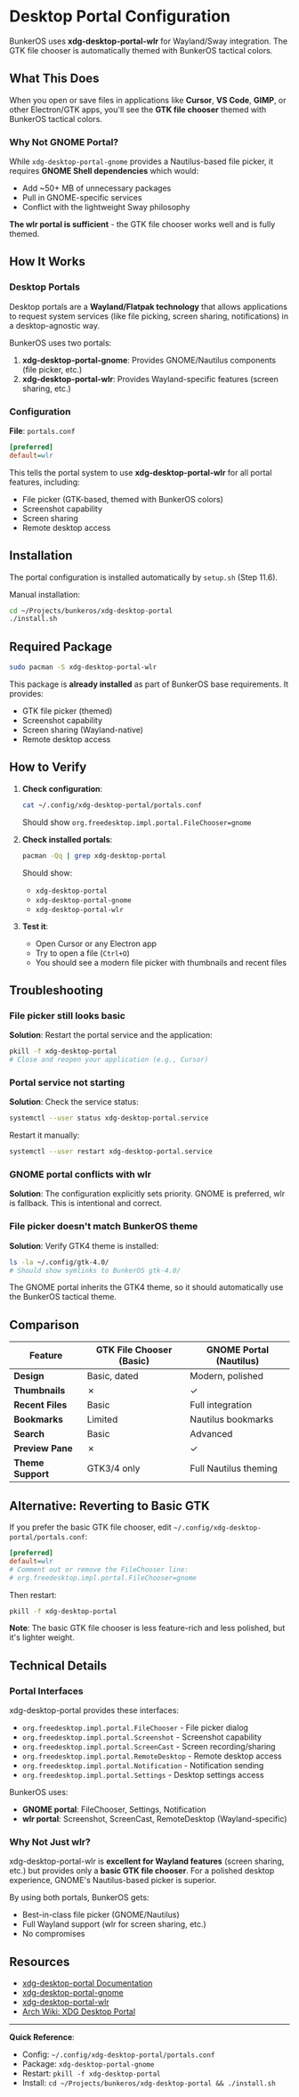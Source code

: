 # Desktop Portal Configuration

BunkerOS uses **xdg-desktop-portal-wlr** for Wayland/Sway integration. The GTK file chooser is automatically themed with BunkerOS tactical colors.

## What This Does

When you open or save files in applications like **Cursor**, **VS Code**, **GIMP**, or other Electron/GTK apps, you'll see the **GTK file chooser** themed with BunkerOS tactical colors.

### Why Not GNOME Portal?

While `xdg-desktop-portal-gnome` provides a Nautilus-based file picker, it requires **GNOME Shell dependencies** which would:
- Add ~50+ MB of unnecessary packages
- Pull in GNOME-specific services
- Conflict with the lightweight Sway philosophy

**The wlr portal is sufficient** - the GTK file chooser works well and is fully themed.

## How It Works

### Desktop Portals

Desktop portals are a **Wayland/Flatpak technology** that allows applications to request system services (like file picking, screen sharing, notifications) in a desktop-agnostic way.

BunkerOS uses two portals:
1. **xdg-desktop-portal-gnome**: Provides GNOME/Nautilus components (file picker, etc.)
2. **xdg-desktop-portal-wlr**: Provides Wayland-specific features (screen sharing, etc.)

### Configuration

**File**: `portals.conf`
```ini
[preferred]
default=wlr
```

This tells the portal system to use **xdg-desktop-portal-wlr** for all portal features, including:
- File picker (GTK-based, themed with BunkerOS colors)
- Screenshot capability
- Screen sharing
- Remote desktop access

## Installation

The portal configuration is installed automatically by `setup.sh` (Step 11.6).

Manual installation:
```bash
cd ~/Projects/bunkeros/xdg-desktop-portal
./install.sh
```

## Required Package

```bash
sudo pacman -S xdg-desktop-portal-wlr
```

This package is **already installed** as part of BunkerOS base requirements. It provides:
- GTK file picker (themed)
- Screenshot capability
- Screen sharing (Wayland-native)
- Remote desktop access

## How to Verify

1. **Check configuration**:
   ```bash
   cat ~/.config/xdg-desktop-portal/portals.conf
   ```
   Should show `org.freedesktop.impl.portal.FileChooser=gnome`

2. **Check installed portals**:
   ```bash
   pacman -Qq | grep xdg-desktop-portal
   ```
   Should show:
   - `xdg-desktop-portal`
   - `xdg-desktop-portal-gnome`
   - `xdg-desktop-portal-wlr`

3. **Test it**:
   - Open Cursor or any Electron app
   - Try to open a file (`Ctrl+O`)
   - You should see a modern file picker with thumbnails and recent files

## Troubleshooting

### File picker still looks basic
**Solution**: Restart the portal service and the application:
```bash
pkill -f xdg-desktop-portal
# Close and reopen your application (e.g., Cursor)
```

### Portal service not starting
**Solution**: Check the service status:
```bash
systemctl --user status xdg-desktop-portal.service
```

Restart it manually:
```bash
systemctl --user restart xdg-desktop-portal.service
```

### GNOME portal conflicts with wlr
**Solution**: The configuration explicitly sets priority. GNOME is preferred, wlr is fallback. This is intentional and correct.

### File picker doesn't match BunkerOS theme
**Solution**: Verify GTK4 theme is installed:
```bash
ls -la ~/.config/gtk-4.0/
# Should show symlinks to BunkerOS gtk-4.0/
```

The GNOME portal inherits the GTK4 theme, so it should automatically use the BunkerOS tactical theme.

## Comparison

| Feature | GTK File Chooser (Basic) | GNOME Portal (Nautilus) |
|---------|------------------------|------------------------|
| **Design** | Basic, dated | Modern, polished |
| **Thumbnails** | ✗ | ✓ |
| **Recent Files** | Basic | Full integration |
| **Bookmarks** | Limited | Nautilus bookmarks |
| **Search** | Basic | Advanced |
| **Preview Pane** | ✗ | ✓ |
| **Theme Support** | GTK3/4 only | Full Nautilus theming |

## Alternative: Reverting to Basic GTK

If you prefer the basic GTK file chooser, edit `~/.config/xdg-desktop-portal/portals.conf`:

```ini
[preferred]
default=wlr
# Comment out or remove the FileChooser line:
# org.freedesktop.impl.portal.FileChooser=gnome
```

Then restart:
```bash
pkill -f xdg-desktop-portal
```

**Note**: The basic GTK file chooser is less feature-rich and less polished, but it's lighter weight.

## Technical Details

### Portal Interfaces

xdg-desktop-portal provides these interfaces:
- `org.freedesktop.impl.portal.FileChooser` - File picker dialog
- `org.freedesktop.impl.portal.Screenshot` - Screenshot capability
- `org.freedesktop.impl.portal.ScreenCast` - Screen recording/sharing
- `org.freedesktop.impl.portal.RemoteDesktop` - Remote desktop access
- `org.freedesktop.impl.portal.Notification` - Notification sending
- `org.freedesktop.impl.portal.Settings` - Desktop settings access

BunkerOS uses:
- **GNOME portal**: FileChooser, Settings, Notification
- **wlr portal**: Screenshot, ScreenCast, RemoteDesktop (Wayland-specific)

### Why Not Just wlr?

xdg-desktop-portal-wlr is **excellent for Wayland features** (screen sharing, etc.) but provides only a **basic GTK file chooser**. For a polished desktop experience, GNOME's Nautilus-based picker is superior.

By using both portals, BunkerOS gets:
- Best-in-class file picker (GNOME/Nautilus)
- Full Wayland support (wlr for screen sharing, etc.)
- No compromises

## Resources

- [xdg-desktop-portal Documentation](https://github.com/flatpak/xdg-desktop-portal)
- [xdg-desktop-portal-gnome](https://gitlab.gnome.org/GNOME/xdg-desktop-portal-gnome)
- [xdg-desktop-portal-wlr](https://github.com/emersion/xdg-desktop-portal-wlr)
- [Arch Wiki: XDG Desktop Portal](https://wiki.archlinux.org/title/XDG_Desktop_Portal)

---

**Quick Reference**:
- Config: `~/.config/xdg-desktop-portal/portals.conf`
- Package: `xdg-desktop-portal-gnome`
- Restart: `pkill -f xdg-desktop-portal`
- Install: `cd ~/Projects/bunkeros/xdg-desktop-portal && ./install.sh`


